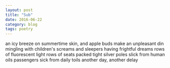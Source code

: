 ```yaml
---
layout: post
title: "Sub"
date: 2016-06-22
category: blog
tags: poetry
---
```


an icy breeze on summertime skin, and
apple buds make an unpleasant din
mingling with children's screams
and sleepers having frightful dreams
rows of fluorescent light
rows of seats packed tight
silver poles slick from human oils
passengers sick from daily toils
another day, another delay